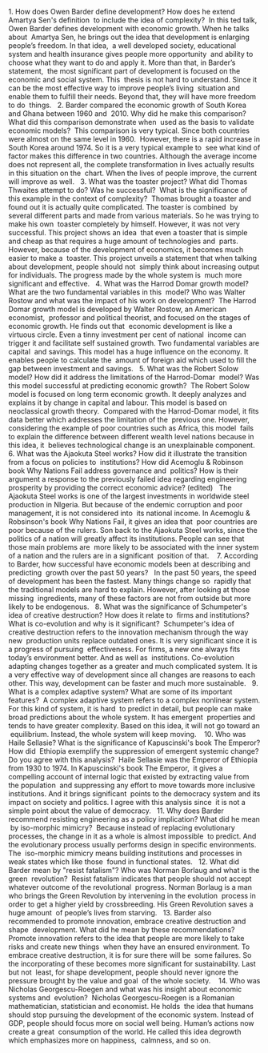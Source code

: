 
1.‌  ‌How‌ ‌does‌ ‌Owen‌ ‌Barder‌ ‌define‌ ‌development?‌ ‌How‌ ‌does‌ ‌he‌ ‌extend‌ ‌Amartya‌ ‌Sen's‌ ‌definition‌ ‌
to‌ ‌include‌ ‌the‌ ‌idea‌ ‌of‌ ‌complexity?‌ ‌
In‌ ‌this‌ ‌ted‌ ‌talk,‌ ‌Owen‌ ‌Barder‌ ‌defines‌ ‌development‌ ‌with‌ ‌economic‌ ‌growth.‌ ‌When‌ ‌he‌ ‌talks‌ ‌about‌ ‌
Amartya‌ ‌Sen,‌ ‌he‌ ‌brings‌ ‌out‌ ‌the‌ ‌idea‌ ‌that‌ ‌development‌ ‌is‌ ‌enlarging‌ ‌people’s‌ ‌freedom.‌ ‌In‌ ‌that‌ ‌idea,‌ ‌
a‌ ‌well‌ ‌developed‌ ‌society,‌ ‌educational‌ ‌system‌ ‌and‌ ‌health‌ ‌insurance‌ ‌gives‌ ‌people‌ ‌more‌ ‌opportunity‌ ‌
and‌ ‌ability‌ ‌to‌ ‌choose‌ ‌what‌ ‌they‌ ‌want‌ ‌to‌ ‌do‌ ‌and‌ ‌apply‌ ‌it.‌ ‌More‌ ‌than‌ ‌that,‌ ‌in‌ ‌Barder’s‌ ‌statement,‌ ‌
the‌ ‌most‌ ‌significant‌ ‌part‌ ‌of‌ ‌development‌ ‌is‌ ‌focused‌ ‌on‌ ‌the‌ ‌economic‌ ‌and‌ ‌social‌ ‌system.‌ ‌This‌ ‌
thesis‌ ‌is‌ ‌not‌ ‌hard‌ ‌to‌ ‌understand.‌ ‌Since‌ ‌it‌ ‌can‌ ‌be‌ ‌the‌ ‌most‌ ‌effective‌ ‌way‌ ‌to‌ ‌improve‌ ‌people’s‌ ‌living‌ ‌
situation‌ ‌and‌ ‌enable‌ ‌them‌ ‌to‌ ‌fulfill‌ ‌their‌ ‌needs.‌ ‌Beyond‌ ‌that,‌ ‌they‌ ‌will‌ ‌have‌ ‌more‌ ‌freedom‌ ‌to‌ ‌do‌ ‌
things.‌ ‌
 ‌
 ‌2.‌  ‌Barder‌ ‌compared‌ ‌the‌ ‌economic‌ ‌growth‌ ‌of‌ ‌South‌ ‌Korea‌ ‌and‌ ‌Ghana‌ ‌between‌ ‌1960‌ ‌and‌ ‌
2010.‌  ‌Why‌ ‌did‌ ‌he‌ ‌make‌ ‌this‌ ‌comparison?‌  ‌What‌ ‌did‌ ‌this‌ ‌comparison‌ ‌demonstrate‌ ‌when‌ ‌
used‌ ‌as‌ ‌the‌ ‌basis‌ ‌to‌ ‌validate‌ ‌economic‌ ‌models?‌ ‌
This‌ ‌comparison‌ ‌is‌ ‌very‌ ‌typical.‌ ‌Since‌ ‌both‌ ‌countries‌ ‌were‌ ‌almost‌ ‌on‌ ‌the‌ ‌same‌ ‌level‌ ‌in‌ ‌1960.‌ ‌
However,‌ ‌there‌ ‌is‌ ‌a‌ ‌rapid‌ ‌increase‌ ‌in‌ ‌South‌ ‌Korea‌ ‌around‌ ‌1974.‌ ‌So‌ ‌it‌ ‌is‌ ‌a‌ ‌very‌ ‌typical‌ ‌example‌ ‌to‌ ‌
see‌ ‌what‌ ‌kind‌ ‌of‌ ‌factor‌ ‌makes‌ ‌this‌ ‌difference‌ ‌in‌ ‌two‌ ‌countries.‌ ‌Although‌ ‌the‌ ‌average‌ ‌income‌ ‌
does‌ ‌not‌ ‌represent‌ ‌all,‌ ‌the‌ ‌complete‌ ‌transformation‌ ‌in‌ ‌lives‌ ‌actually‌ ‌results‌ ‌in‌ ‌this‌ ‌situation‌ ‌on‌ ‌the‌ ‌
chart.‌ ‌When‌ ‌the‌ ‌lives‌ ‌of‌ ‌people‌ ‌improve,‌ ‌the‌ ‌current‌ ‌will‌ ‌improve‌ ‌as‌ ‌well.‌ ‌
 ‌
3.‌  ‌What‌ ‌was‌ ‌the‌ ‌toaster‌ ‌project?‌ ‌What‌ ‌did‌ ‌Thomas‌ ‌Thwaites‌ ‌attempt‌ ‌to‌ ‌do?‌ ‌Was‌ ‌he‌ ‌successful?‌ ‌
What‌ ‌is‌ ‌the‌ ‌significance‌ ‌of‌ ‌this‌ ‌example‌ ‌in‌ ‌the‌ ‌context‌ ‌of‌ ‌complexity?‌ ‌
Thomas‌ ‌brought‌ ‌a‌ ‌toaster‌ ‌and‌ ‌found‌ ‌out‌ ‌it‌ ‌is‌ ‌actually‌ ‌quite‌ ‌complicated.‌ ‌The‌ ‌toaster‌ ‌is‌ ‌combined‌ ‌
by‌ ‌several‌ ‌different‌ ‌parts‌ ‌and‌ ‌made‌ ‌from‌ ‌various‌ ‌materials.‌ ‌So‌ ‌he‌ ‌was‌ ‌trying‌ ‌to‌ ‌make‌ ‌his‌ ‌own‌ ‌
toaster‌ ‌completely‌ ‌by‌ ‌himself.‌ ‌However,‌ ‌it‌ ‌was‌ ‌not‌ ‌very‌ ‌successful.‌ ‌This‌ ‌project‌ ‌shows‌ ‌an‌ ‌idea‌ ‌
that‌ ‌even‌ ‌a‌ ‌toaster‌ ‌that‌ ‌is‌ ‌simple‌ ‌and‌ ‌cheap‌ ‌as‌ ‌that‌ ‌requires‌ ‌a‌ ‌huge‌ ‌amount‌ ‌of‌ ‌technologies‌ ‌and‌ ‌
parts.‌ ‌However,‌ ‌because‌ ‌of‌ ‌the‌ ‌development‌ ‌of‌ ‌economics,‌ ‌it‌ ‌becomes‌ ‌much‌ ‌easier‌ ‌to‌ ‌make‌ ‌a‌ ‌
toaster.‌ ‌This‌ ‌project‌ ‌unveils‌ ‌a‌ ‌statement‌ ‌that‌ ‌when‌ ‌talking‌ ‌about‌ ‌development,‌ ‌people‌ ‌should‌ ‌not‌ ‌
simply‌ ‌think‌ ‌about‌ ‌increasing‌ ‌output‌ ‌for‌ ‌individuals.‌ ‌The‌ ‌progress‌ ‌made‌ ‌by‌ ‌the‌ ‌whole‌ ‌system‌ ‌is‌ ‌
much‌ ‌more‌ ‌significant‌ ‌and‌ ‌effective.‌ ‌
 ‌
4.‌  ‌What‌ ‌was‌ ‌the‌ ‌Harrod‌ ‌Domar‌ ‌growth‌ ‌model?‌ ‌What‌ ‌are‌ ‌the‌ ‌two‌ ‌fundamental‌ ‌variables‌ ‌in‌ ‌this‌ ‌
model?‌ ‌Who‌ ‌was‌ ‌Walter‌ ‌Rostow‌ ‌and‌ ‌what‌ ‌was‌ ‌the‌ ‌impact‌ ‌of‌ ‌his‌ ‌work‌ ‌on‌ ‌development?‌ ‌
The‌ ‌Harrod‌ ‌Domar‌ ‌growth‌ ‌model‌ ‌is‌ ‌developed‌ ‌by‌ ‌Walter‌ ‌Rostow,‌ ‌a‌n‌ ‌American‌ ‌economist,‌ ‌
professor‌ ‌and‌ ‌political‌ ‌theorist‌,‌ ‌and‌ ‌focused‌ ‌on‌ ‌the‌ ‌stages‌ ‌of‌ ‌economic‌ ‌growth.‌ ‌He‌ ‌finds‌ ‌out‌ ‌that‌ ‌
economic‌ ‌development‌ ‌is‌ ‌like‌ ‌a‌ ‌virtuous‌ ‌circle.‌ ‌Even‌ ‌a‌ ‌tinny‌ ‌investment‌ ‌per‌ ‌cent‌ ‌of‌ ‌national‌ ‌
income‌ ‌can‌ ‌trigger‌ ‌it‌ ‌and‌ ‌facilitate‌ ‌self‌ ‌sustained‌ ‌growth.‌ ‌Two‌ ‌fundamental‌ ‌variables‌ ‌are‌ ‌capital‌ ‌
and‌ ‌savings.‌ ‌This‌ ‌model‌ ‌has‌ ‌a‌ ‌huge‌ ‌influence‌ ‌on‌ ‌the‌ ‌economy.‌ ‌It‌ ‌enables‌ ‌people‌ ‌to‌ ‌calculate‌ ‌the‌ ‌
amount‌ ‌of‌ ‌foreign‌ ‌aid‌ ‌which‌ ‌used‌ ‌to‌ ‌fill‌ ‌the‌ ‌gap‌ ‌between‌ ‌investment‌ ‌and‌ ‌savings.‌ ‌
 ‌
5.‌ ‌What‌ ‌was‌ ‌the‌ ‌Robert‌ ‌Solow‌ ‌model?‌  ‌How‌ ‌did‌ ‌it‌ ‌address‌ ‌the‌ ‌limitations‌ ‌of‌ ‌the‌ ‌Harrod-Domar‌ ‌
model?‌ ‌Was‌ ‌this‌ ‌model‌ ‌successful‌ ‌at‌ ‌predicting‌ ‌economic‌ ‌growth?‌ ‌
The‌ ‌Robert‌ ‌Solow‌ ‌model‌ ‌is‌ ‌focused‌ ‌on‌ ‌long‌ ‌term‌ ‌economic‌ ‌growth.‌ ‌It‌ ‌deeply‌ ‌analyzes‌ ‌and‌ ‌
explains‌ ‌it‌ ‌by‌ ‌change‌ ‌in‌ ‌capital‌ ‌and‌ ‌labour.‌ ‌This‌ ‌model‌ ‌is‌ ‌based‌ ‌on‌ ‌neoclassical‌ ‌growth‌ ‌theory.‌ ‌
Compared‌ ‌with‌ ‌the‌ ‌Harrod-Domar‌ ‌model,‌ ‌it‌ ‌fits‌ ‌data‌ ‌better‌ ‌which‌ ‌addresses‌ ‌the‌ ‌limitation‌ ‌of‌ ‌the‌ ‌
previous‌ ‌one.‌ ‌However,‌ ‌considering‌ ‌the‌ ‌example‌ ‌of‌ ‌poor‌ ‌countries‌ ‌such‌ ‌as‌ ‌Africa,‌ ‌this‌ ‌model‌ ‌
fails‌ ‌to‌ ‌explain‌ ‌the‌ ‌difference‌ ‌between‌ ‌different‌ ‌wealth‌ ‌level‌ ‌nations‌ ‌because‌ ‌in‌ ‌this‌ ‌idea,‌ ‌it‌ ‌
believes‌ ‌technological‌ ‌change‌ ‌is‌ ‌an‌ ‌unexplainable‌ ‌component.‌ ‌
 ‌
6.‌ ‌What‌ ‌was‌ ‌the‌ ‌Ajaokuta‌ ‌Steel‌ ‌works?‌ ‌How‌ ‌did‌ ‌it‌ ‌illustrate‌ ‌the‌ ‌transition‌ ‌from‌ ‌a‌ ‌focus‌ ‌on‌ ‌policies‌ ‌to‌ ‌
institutions?‌  ‌How‌ ‌did‌ ‌Acemoglu‌ ‌&‌ ‌Robinson‌ ‌book‌ ‌‌Why‌ ‌Nations‌ ‌Fail‌‌ ‌address‌ ‌governance‌ ‌and‌ ‌
politics?‌  ‌How‌ ‌is‌ ‌their‌ ‌argument‌ ‌a‌ ‌response‌ ‌to‌ ‌the‌ ‌previously‌ ‌failed‌ ‌idea‌ ‌regarding‌ ‌engineering‌ ‌
prosperity‌ ‌by‌ ‌providing‌ ‌the‌ ‌correct‌ ‌economic‌ ‌advice?‌ ‌(edited)‌ ‌ ‌
The‌ ‌Ajaokuta‌ ‌Steel‌ ‌works‌ ‌is‌ ‌one‌ ‌of‌ ‌the‌ ‌largest‌ ‌investments‌ ‌in‌ ‌worldwide‌ ‌steel‌ ‌production‌ ‌in‌ ‌
NIgeria.‌ ‌But‌ ‌because‌ ‌of‌ ‌the‌ ‌endemic‌ ‌corruption‌ ‌and‌ ‌poor‌ ‌management,‌ ‌it‌ ‌is‌ ‌not‌ ‌considered‌ ‌into‌ ‌
its‌ ‌national‌ ‌income.‌ ‌In‌ ‌Acemoglu‌ ‌&‌ ‌Robsinson's‌ ‌book‌ ‌‌Why‌ ‌Nations‌ ‌Fail,‌ ‌‌it‌ ‌gives‌ ‌an‌ ‌idea‌ ‌that‌ ‌
poor‌ ‌countries‌ ‌are‌ ‌poor‌ ‌because‌ ‌of‌ ‌the‌ ‌rulers.‌ ‌Son‌ ‌back‌ ‌to‌ ‌the‌ ‌Ajaokuta‌ ‌Steel‌ ‌works,‌ ‌since‌ ‌the‌ ‌
politics‌ ‌of‌ ‌a‌ ‌nation‌ ‌will‌ ‌greatly‌ ‌affect‌ ‌its‌ ‌institutions.‌ ‌People‌ ‌can‌ ‌see‌ ‌that‌ ‌those‌ ‌main‌ ‌problems‌ ‌are‌ ‌
more‌ ‌likely‌ ‌to‌ ‌be‌ ‌associated‌ ‌with‌ ‌the‌ ‌inner‌ ‌system‌ ‌of‌ ‌a‌ ‌nation‌ ‌and‌ ‌the‌ ‌rulers‌ ‌are‌ ‌in‌ ‌a‌ ‌significant‌ ‌
position‌ ‌of‌ ‌that.‌ ‌ ‌
 ‌
7.‌  ‌According‌ ‌to‌ ‌Barder,‌ ‌how‌ ‌successful‌ ‌have‌ ‌economic‌ ‌models‌ ‌been‌ ‌at‌ ‌describing‌ ‌and‌ ‌predicting‌ ‌
growth‌ ‌over‌ ‌the‌ ‌past‌ ‌50‌ ‌years?‌ ‌
 ‌
In‌ ‌the‌ ‌past‌ ‌50‌ ‌years,‌ ‌the‌ ‌speed‌ ‌of‌ ‌development‌ ‌has‌ ‌been‌ ‌the‌ ‌fastest.‌ ‌Many‌ ‌things‌ ‌change‌ ‌so‌ ‌
rapidly‌ ‌that‌ ‌the‌ ‌traditional‌ ‌models‌ ‌are‌ ‌hard‌ ‌to‌ ‌explain.‌ ‌However,‌ ‌after‌ ‌looking‌ ‌at‌ ‌those‌ ‌missing‌ ‌
ingredients,‌ ‌many‌ ‌of‌ ‌these‌ ‌factors‌ ‌are‌ ‌not‌ ‌from‌ ‌outside‌ ‌but‌ ‌more‌ ‌likely‌ ‌to‌ ‌be‌ ‌endogenous.‌ ‌
 ‌
8.‌  ‌What‌ ‌was‌ ‌the‌ ‌significance‌ ‌of‌ ‌Schumpeter's‌ ‌idea‌ ‌of‌ ‌creative‌ ‌destruction?‌ ‌How‌ ‌does‌ ‌it‌ ‌relate‌ ‌to‌ ‌
firms‌ ‌and‌ ‌institutions?‌ ‌What‌ ‌is‌ ‌co-evolution‌ ‌and‌ ‌why‌ ‌is‌ ‌it‌ ‌significant?‌ ‌
Schumpeter's‌ ‌idea‌ ‌of‌ ‌creative‌ ‌destruction‌ ‌‌refers‌ ‌to‌ ‌the‌ ‌innovation‌ ‌mechanism‌ ‌through‌ ‌the‌ ‌way‌ ‌new‌ ‌
production‌ ‌units‌ ‌replace‌ ‌outdated‌ ‌ones.‌ ‌It‌ ‌is‌ ‌very‌ ‌significant‌ ‌since‌ ‌it‌ ‌is‌  ‌a‌ ‌progress‌ ‌of‌ ‌pursuing‌ ‌
effectiveness.‌ ‌For‌ ‌firms,‌ ‌a‌ ‌new‌ ‌one‌ ‌always‌ ‌fits‌ ‌today’s‌ ‌environment‌ ‌better.‌ ‌And‌ ‌as‌ ‌well‌ ‌as‌ ‌
institutions.‌ ‌Co-evolution‌ ‌adapting‌ ‌changes‌ ‌together‌ ‌as‌ ‌a‌ ‌greater‌ ‌and‌ ‌much‌ ‌complicated‌ ‌system.‌ ‌It‌ ‌is‌ ‌
a‌ ‌very‌ ‌effective‌ ‌way‌ ‌of‌ ‌development‌ ‌since‌ ‌all‌ ‌changes‌ ‌are‌ ‌ ‌
reasons‌ ‌to‌ ‌each‌ ‌other.‌ ‌This‌ ‌way,‌ ‌development‌ ‌can‌ ‌be‌ ‌faster‌ ‌and‌ ‌much‌ ‌more‌ ‌sustainable.‌ ‌
 ‌
9.‌ ‌What‌ ‌is‌ ‌a‌ ‌complex‌ ‌adaptive‌ ‌system?‌ ‌What‌ ‌are‌ ‌some‌ ‌of‌ ‌its‌ ‌important‌ ‌features?‌ ‌
A‌ ‌‌complex‌ ‌adaptive‌ ‌system‌ ‌refers‌ ‌to‌ ‌a‌ ‌complex‌ ‌nonlinear‌ ‌system.‌ ‌For‌ ‌this‌ ‌kind‌ ‌of‌ ‌system,‌ ‌it‌ ‌is‌ ‌hard‌ ‌
to‌ ‌predict‌ ‌in‌ ‌detail,‌ ‌but‌ ‌people‌ ‌can‌ ‌make‌ ‌broad‌ ‌predictions‌ ‌about‌ ‌the‌ ‌whole‌ ‌system.‌ ‌It‌ ‌has‌ ‌emergent‌ ‌
properties‌ ‌and‌ ‌tends‌ ‌to‌ ‌have‌ ‌greater‌ ‌complexity.‌ ‌Based‌ ‌on‌ ‌this‌ ‌idea,‌ ‌it‌ ‌will‌ ‌not‌ ‌go‌ ‌toward‌ ‌an‌ ‌
equilibrium.‌ ‌Instead,‌ ‌the‌ ‌whole‌ ‌system‌ ‌will‌ ‌keep‌ ‌moving.‌ ‌ ‌
 ‌
10.‌  ‌Who‌ ‌was‌ ‌Haile‌ ‌Sellasie?‌ ‌What‌ ‌is‌ ‌the‌ ‌significance‌ ‌of‌ ‌Kapuscinski's‌ ‌book‌ ‌‌The‌ ‌Emperor‌?‌ ‌How‌ ‌did‌ ‌
Ethiopia‌ ‌exemplify‌ ‌the‌ ‌suppression‌ ‌of‌ ‌emergent‌ ‌systemic‌ ‌change?‌ ‌Do‌ ‌you‌ ‌agree‌ ‌with‌ ‌this‌ ‌analysis?‌ ‌
Haile‌ ‌Sellasie‌ ‌was‌ ‌‌the‌ ‌Emperor‌ ‌of‌ ‌Ethiopia‌ ‌from‌ ‌1930‌ ‌to‌ ‌1974.‌ ‌In‌ ‌‌Kapuscinski's‌ ‌book‌ ‌‌The‌ ‌Emperor,‌ ‌
it‌ ‌gives‌ ‌a‌ ‌compelling‌ ‌account‌ ‌of‌ ‌internal‌ ‌logic‌ ‌that‌ ‌existed‌ ‌by‌ ‌extracting‌ ‌value‌ ‌from‌ ‌the‌ ‌population‌ ‌
and‌ ‌suppressing‌ ‌any‌ ‌effort‌ ‌to‌ ‌move‌ ‌towards‌ ‌more‌ ‌inclusive‌ ‌institutions.‌ ‌And‌ ‌it‌ ‌brings‌ ‌significant‌ ‌
points‌ ‌to‌ ‌the‌ ‌democracy‌ ‌system‌ ‌and‌ ‌its‌ ‌impact‌ ‌on‌ ‌society‌ ‌and‌ ‌politics.‌ ‌I‌ ‌agree‌ ‌with‌ ‌this‌ ‌analysis‌ ‌since‌ ‌
it‌ ‌is‌ ‌not‌ ‌a‌ ‌simple‌ ‌point‌ ‌about‌ ‌the‌ ‌value‌ ‌of‌ ‌democracy.‌ ‌
 ‌
11.‌  ‌Why‌ ‌does‌ ‌Barder‌ ‌recommend‌ ‌resisting‌ ‌engineering‌ ‌as‌ ‌a‌ ‌policy‌ ‌implication?‌  ‌What‌ ‌did‌ ‌he‌ ‌mean‌ ‌
by‌ ‌iso-morphic‌ ‌mimicry?‌ ‌
Because‌ ‌instead‌ ‌of‌ ‌replacing‌ ‌evolutionary‌ ‌processes,‌ ‌the‌ ‌change‌ ‌in‌ ‌it‌ ‌as‌ ‌a‌ ‌whole‌ ‌is‌ ‌almost‌ ‌impossible‌ ‌
to‌ ‌predict.‌ ‌And‌ ‌the‌ ‌evolutionary‌ ‌process‌ ‌usually‌ ‌performs‌ ‌design‌ ‌in‌ ‌specific‌ ‌environments.‌ ‌The‌ ‌
iso-morphic‌ ‌mimicry‌ ‌means‌ ‌‌building‌ ‌institutions‌ ‌and‌ ‌processes‌ ‌in‌ ‌weak‌ ‌states‌ ‌which‌‌ ‌‌like‌ ‌those‌ ‌
found‌ ‌in‌ ‌functional‌ ‌states.‌ ‌ ‌
 ‌
12.‌  ‌What‌ ‌did‌ ‌Barder‌ ‌mean‌ ‌by‌ ‌"resist‌ ‌fatalism"?‌ ‌Who‌ ‌was‌ ‌Norman‌ ‌Borlaug‌ ‌and‌ ‌what‌ ‌is‌ ‌the‌ ‌green‌ ‌
revolution?‌ ‌
Resist‌ ‌fatalism‌ ‌indicates‌ ‌that‌ ‌people‌ ‌should‌ ‌not‌ ‌accept‌ ‌whatever‌ ‌outcome‌ ‌of‌ ‌the‌ ‌revolutional‌ ‌
progress.‌ ‌Norman‌ ‌Borlaug‌ ‌is‌ ‌a‌ ‌man‌ ‌who‌ ‌brings‌ ‌the‌ ‌Green‌ ‌Revolution‌ ‌by‌ ‌intervening‌ ‌in‌ ‌the‌ ‌evolution‌ ‌
process‌ ‌in‌ ‌order‌ ‌to‌ ‌get‌ ‌a‌ ‌higher‌ ‌yield‌ ‌by‌ ‌crossbreeding.‌ ‌His‌ ‌Green‌ ‌Revolution‌ ‌saves‌ ‌a‌ ‌huge‌ ‌amount‌ ‌
of‌ ‌people’s‌ ‌lives‌ ‌from‌ ‌starving.‌ ‌
 ‌
13.‌  ‌Barder‌ ‌also‌ ‌recommended‌ ‌to‌ ‌promote‌ ‌innovation,‌ ‌embrace‌ ‌creative‌ ‌destruction‌ ‌and‌ ‌shape‌ ‌
development.‌  ‌What‌ ‌did‌ ‌he‌ ‌mean‌ ‌by‌ ‌these‌ ‌recommendations?‌ ‌
Promote‌ ‌innovation‌ ‌refers‌ ‌to‌ ‌the‌ ‌idea‌ ‌that‌ ‌people‌ ‌are‌ ‌more‌ ‌likely‌ ‌to‌ ‌take‌ ‌risks‌ ‌and‌ ‌create‌ ‌new‌ ‌things‌ ‌
when‌ ‌they‌ ‌have‌ ‌an‌ ‌ensured‌ ‌environment.‌ ‌To‌ ‌embrace‌ ‌creative‌ ‌destruction,‌ ‌it‌ ‌is‌ ‌for‌ ‌sure‌ ‌there‌ ‌will‌ ‌be‌ ‌
some‌ ‌failures.‌ ‌So‌ ‌the‌ ‌incorporating‌ ‌of‌ ‌these‌ ‌becomes‌ ‌more‌ ‌significant‌ ‌for‌ ‌sustainability.‌ ‌Last‌ ‌but‌ ‌not‌ ‌
least,‌ ‌for‌ ‌shape‌ ‌development,‌ ‌people‌ ‌should‌ ‌never‌ ‌ignore‌ ‌the‌ ‌pressure‌ ‌brought‌ ‌by‌ ‌the‌ ‌value‌ ‌and‌ ‌goal‌ ‌
of‌ ‌the‌ ‌whole‌ ‌society.‌ ‌ ‌
 ‌
14.‌ ‌Who‌ ‌was‌ ‌Nicholas‌ ‌Georgescu-Roegen‌ ‌and‌ ‌what‌ ‌was‌ ‌his‌ ‌insight‌ ‌about‌ ‌economic‌ ‌systems‌ ‌and‌ ‌
evolution?‌ ‌
Nicholas‌ ‌Georgescu-Roegen‌ ‌is‌ ‌‌a‌ ‌Romanian‌ ‌mathematician,‌ ‌statistician‌ ‌and‌ ‌economist.‌ ‌He‌ ‌holds‌ ‌
the‌ ‌idea‌ ‌that‌ ‌humans‌ ‌should‌ ‌stop‌ ‌pursuing‌ ‌the‌ ‌development‌ ‌of‌ ‌the‌ ‌economic‌ ‌system.‌ ‌Instead‌ ‌of‌ ‌
GDP,‌ ‌people‌ ‌should‌ ‌focus‌ ‌more‌ ‌on‌ ‌social‌ ‌well‌ ‌being.‌ ‌Human’s‌ ‌actions‌ ‌now‌ ‌create‌ ‌a‌ ‌great‌ ‌
consumption‌ ‌of‌ ‌the‌ ‌world.‌ ‌He‌ ‌called‌ ‌this‌ ‌idea‌ ‌degrowth‌ ‌which‌ ‌emphasizes‌ ‌more‌ ‌on‌ ‌happiness,‌ ‌
calmness,‌ ‌and‌ ‌so‌ ‌on.‌ ‌
 ‌
 ‌
 ‌
 ‌
